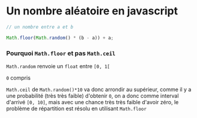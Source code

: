 # Un nombre aléatoire en javascript

```js
// un nombre entre a et b

Math.floor(Math.random() * (b - a)) + a;
```

### Pourquoi `Math.floor` et pas `Math.ceil`

`Math.random` renvoie un `float` entre `[0, 1[`

`0` compris

`Math.ceil` de `Math.random()*10` va donc arrondir au supérieur, comme il y a une probabilité (très très faible) d'obtenir `0`, on a donc comme interval d'arrivé `[0, 10]`, mais avec une chance très très faible d'avoir zéro, le problème de répartition est résolu en utilisant `Math.floor`

